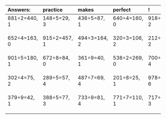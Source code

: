 | Answers: | practice | makes | perfect | ! |
| :--- | :--- | :--- | :--- | :--- |
| 881÷2=440, 1 | 148÷5=29, 3 | 436÷5=87, 1 | 640÷4=160, 0 | 918÷4=229, 2 | 
|   |   |   |   |   | 
|   |   |   |   |   | 
|   |   |   |   |   | 
| 652÷4=163, 0 | 915÷2=457, 1 | 494÷3=164, 2 | 320÷3=106, 2 | 212÷7=30, 2 | 
|   |   |   |   |   | 
|   |   |   |   |   | 
|   |   |   |   |   | 
| 901÷5=180, 1 | 672÷8=84, 0 | 361÷9=40, 1 | 538÷2=269, 0 | 700÷6=116, 4 | 
|   |   |   |   |   | 
|   |   |   |   |   | 
|   |   |   |   |   | 
| 302÷4=75, 2 | 289÷5=57, 4 | 487÷7=69, 4 | 201÷8=25, 1 | 978÷9=108, 6 | 
|   |   |   |   |   | 
|   |   |   |   |   | 
|   |   |   |   |   | 
| 379÷9=42, 1 | 388÷5=77, 3 | 733÷9=81, 4 | 771÷7=110, 1 | 717÷7=102, 3 | 
|   |   |   |   |   | 
|   |   |   |   |   | 
|   |   |   |   |   | 

